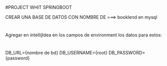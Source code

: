#PROJECT WHIT SPRINGBOOT

CREAR UNA BASE DE DATOS CON NOMBRE DE ===> booklend en  mysql
#
Agregar en intellijIdea en los campos de environment los datos para estos:
#
DB_URL={nombre de bd}
DB_USERNAME={root}
DB_PASSWORD={password}
